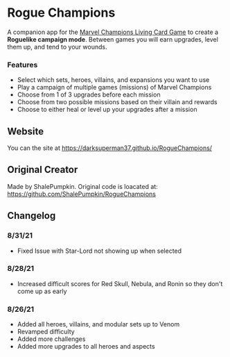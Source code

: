 # Rogue Champions
A companion app for the [Marvel Champions Living Card Game](https://boardgamegeek.com/boardgame/285774/marvel-champions-card-game) to create a **Roguelike campaign mode**. Between games you will earn upgrades, level them up, and tend to your wounds.

### Features
 - Select which sets, heroes, villains, and expansions you want to use
 - Play a campaign of multiple games (missions) of Marvel Champions
 - Choose from 1 of 3 upgrades before each mission
 - Choose from two possible missions based on their villain and rewards
 - Choose to either heal or level up your upgrades after a mission

## Website
You can the site at https://darksuperman37.github.io/RogueChampions/

## Original Creator
Made by ShalePumpkin. Original code is loacated at: https://github.com/ShalePumpkin/RogueChampions

## Changelog

### 8/31/21
 - Fixed Issue with Star-Lord not showing up when selected
 
 ### 8/28/21
 - Increased difficult scores for Red Skull, Nebula, and Ronin so they don't come up as early
 
### 8/26/21
 - Added all heroes, villains, and modular sets up to Venom
 - Revamped difficulty 
 - Added more challenges
 - Added more upgrades to all heroes and aspects
 

 


